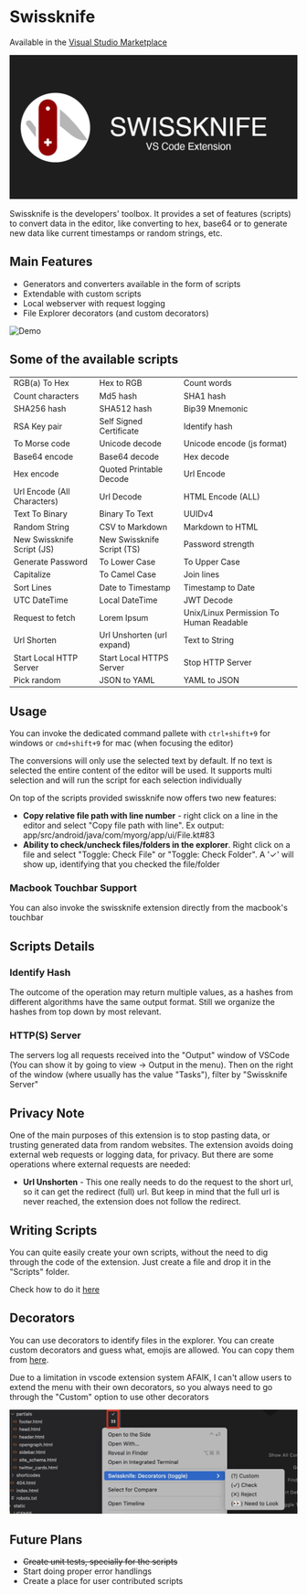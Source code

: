 # Swissknife

Available in the [Visual Studio Marketplace](https://marketplace.visualstudio.com/items?itemName=luisfontes19.vscode-swissknife)

![Banner](data/swissknife_banner.png)

Swissknife is the developers' toolbox. It provides a set of features (scripts) to convert data in the editor, like converting to hex, base64 or to generate new data like current timestamps or random strings, etc. 

## Main Features

* Generators and converters available in the form of scripts
* Extendable with custom scripts
* Local webserver with request logging
* File Explorer decorators (and custom decorators)

![Demo](data/demo.gif)

## Some of the available scripts
|                             |                            |                                         |
| --------------------------- | -------------------------- | --------------------------------------- |
| RGB(a) To Hex               | Hex to RGB                 | Count words                             |
| Count characters            | Md5 hash                   | SHA1 hash                               |
| SHA256 hash                 | SHA512 hash                | Bip39 Mnemonic                          |
| RSA Key pair                | Self Signed Certificate    | Identify hash                           |
| To Morse code               | Unicode decode             | Unicode encode (js format)              |
| Base64 encode               | Base64 decode              | Hex decode                              |
| Hex encode                  | Quoted Printable Decode    | Url Encode                              |
| Url Encode (All Characters) | Url Decode                 | HTML Encode (ALL)                       |
| Text To Binary              | Binary To Text             | UUIDv4                                  |
| Random String               | CSV to Markdown            | Markdown to HTML                        |
| New Swissknife Script (JS)  | New Swissknife Script (TS) | Password strength                       |
| Generate Password           | To Lower Case              | To Upper Case                           |
| Capitalize                  | To Camel Case              | Join lines                              |
| Sort Lines                  | Date to Timestamp          | Timestamp to Date                       |
| UTC DateTime                | Local DateTime             | JWT Decode                              |
| Request to fetch            | Lorem Ipsum                | Unix/Linux Permission To Human Readable |
| Url Shorten                 | Url Unshorten (url expand) | Text to String                          |
| Start Local HTTP Server     | Start Local HTTPS Server   | Stop HTTP Server                        |
| Pick random                 | JSON to YAML               | YAML to JSON                            |


## Usage

You can invoke the dedicated command pallete with ```ctrl+shift+9``` for windows or ```cmd+shift+9``` for mac (when focusing the editor)

The conversions will only use the selected text by default. If no text is selected the entire content of the editor will be used.
It supports multi selection and will run the script for each selection individually

On top of the scripts provided swissknife now offers two new features:

* **Copy relative file path with line number** - right click on a line in the editor and select "Copy file path with line". Ex output: app/src/android/java/com/myorg/app/ui/File.kt#83
* **Ability to check/uncheck files/folders in the explorer**. Right click on a file and select "Toggle: Check File" or "Toggle: Check Folder". A '✓' will show up, identifying that you checked the file/folder

### Macbook Touchbar Support

You can also invoke the swissknife extension directly from the macbook's touchbar

## Scripts Details

### Identify Hash

The outcome of the operation may return multiple values, as a hashes from different algorithms have the same output format.
Still we organize the hashes from top down by most relevant.

### HTTP(S) Server

The servers log all requests received into the "Output" window of VSCode (You can show it by going to view -> Output in the menu). Then on the right of the window (where usually has the value "Tasks"), filter by "Swissknife Server"

## Privacy Note

One of the main purposes of this extension is to stop pasting data, or trusting generated data from random websites.
The extension avoids doing external web requests or logging data, for privacy.
But there are some operations where external requests are needed:

* **Url Unshorten** - This one really needs to do the request to the short url, so it can get the redirect (full) url. But keep in mind that the full url is never reached, the extension does not follow the redirect.

## Writing Scripts

You can quite easily create your own scripts, without the need to dig through the code of the extension. Just create a file and drop it in the "Scripts" folder.

Check how to do it [here](https://github.com/luisfontes19/vscode-swissknife/blob/master/data/custom_scripts.md)

## Decorators

You can use decorators to identify files in the explorer. You can create custom decorators and guess what, emojis are allowed. You can copy them from [here](https://emojipedia.org/). 

Due to a limitation in vscode extension system AFAIK, I can't allow users to extend the menu with their own decorators, so you always need to go through the "Custom" option to use other decorators

![Decorators](data/decorators.jpg)

## Future Plans

* ~~Create unit tests, specially for the scripts~~
* Start doing proper error handlings
* Create a place for user contributed scripts
